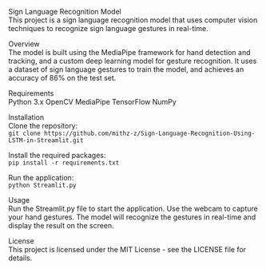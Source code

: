 Sign Language Recognition Model  
This project is a sign language recognition model that uses computer vision techniques to recognize sign language gestures in real-time.

Overview  
The model is built using the MediaPipe framework for hand detection and tracking, and a custom deep learning model for gesture recognition. It uses a dataset of sign language gestures to train the model, and achieves an accuracy of 86% on the test set.

Requirements  
Python 3.x
OpenCV
MediaPipe
TensorFlow
NumPy

Installation  
Clone the repository:  
```git clone https://github.com/mithz-z/Sign-Language-Recognition-Using-LSTM-in-Streamlit.git```

Install the required packages:  
```pip install -r requirements.txt```

Run the application:  
```python Streamlit.py```

Usage  
Run the Streamlit.py file to start the application.
Use the webcam to capture your hand gestures.
The model will recognize the gestures in real-time and display the result on the screen.

License  
This project is licensed under the MIT License - see the LICENSE file for details.
